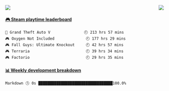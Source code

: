 <p>
<!--   <img src="https://moe-counter.anyfan.repl.co/get/@github.readme"> -->
  <img src="https://api.anyfan.top/count/?name=anyfan">
  <img src="https://weather-icon.anyfan.repl.co/@shanghai" align="right">
</p>


<!-- steam-box start -->
#### <a href="https://gist.github.com/2bb05a98c541b99e8793360d7e14488a" target="_blank">🎮 Steam playtime leaderboard</a>
```text
🚓 Grand Theft Auto V               🕘 213 hrs 57 mins
🎮 Oxygen Not Included              🕘 177 hrs 29 mins
🎮 Fall Guys: Ultimate Knockout     🕘 42 hrs 57 mins
🎮 Terraria                         🕘 39 hrs 34 mins
🎮 Factorio                         🕘 29 hrs 35 mins
```
<!-- Powered by https://github.com/YouEclipse/steam-box . -->
<!-- steam-box end -->



<!-- waka-box start -->
#### <a href="https://gist.github.com/5c5782f031552061812db2d260d88847" target="_blank">📊 Weekly development breakdown</a>
```text
Markdown 🕓 0s █████████████████████████████████100.0%
```
<!-- Powered by https://github.com/YouEclipse/waka-box-go . -->
<!-- waka-box end -->


<!--
**anyfan/anyfan** is a ✨ _special_ ✨ repository because its `README.md` (this file) appears on your GitHub profile.

Here are some ideas to get you started:

- 🔭 I’m currently working on ...
- 🌱 I’m currently learning ...
- 👯 I’m looking to collaborate on ...
- 🤔 I’m looking for help with ...
- 💬 Ask me about ...
- 📫 How to reach me: ...
- 😄 Pronouns: ...
- ⚡ Fun fact: ...
-->

